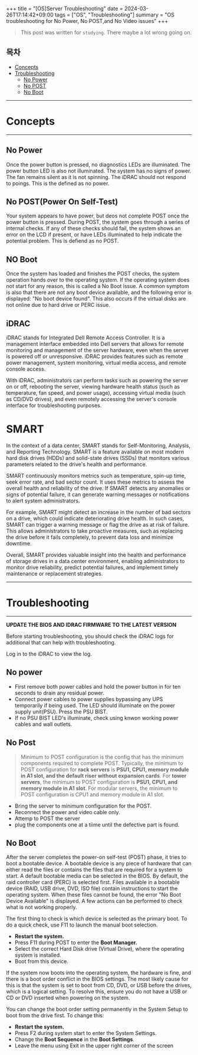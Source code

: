 +++
title = "[OS]Server Troubleshooting"
date = 2024-03-26T17:14:42+09:00
tags = ["OS", "Troubleshooting"]
summary = "OS troubleshooting for No Power, No POST,and No Video issues"
+++
> This post was written for `studying`. There maybe a lot wrong going on.

## 목차
* [Concepts](#concepts)
* [Troubleshooting](#troubleshooting)
  + [No Power](#no-power-1)
  + [No POST](#no-post)
  + [No Boot](#no-boot-1)

---

# Concepts
---

## No Power

Once the power button is pressed, no diagnostics LEDs are illuminated. The power button LED is also not illuminated. The system has no signs of power. The fan remains silent as it is not spinning. The iDRAC should not respond to poings. This is the defined as no power.

## No POST(Power On Self-Test)

Your system appears to have power, but deos not complete POST once the power button is pressed. During POST, the system goes through a series of internal checks. If any of these checks should fail, the system shows an error on the LCD if present, or have LEDs illuminated to help indicate the potential problem. This is defiend as no POST.

## NO Boot

Once the system has loaded and finishes the POST checks, the system operation hands over to the operating system. If the operating system does not start for any reason, this is called a No Boot issue. A common symptom is also that there are not any boot device available, and the following error is displayed: "No boot device found". This also occurs if the virtual disks are not online due to hard drive or PERC issue.

## iDRAC
iDRAC stands for Integrated Dell Remote Access Controller. It is a management interface embedded into Dell servers that allows for remote monitoring and management of the server hardware, even when the server is powered off or unresponsive. iDRAC provides features such as remote power management, system monitoring, virtual media access, and remote console access.

With iDRAC, administrators can perform tasks such as powering the server on or off, rebooting the server, viewing hardware health status (such as temperature, fan speed, and power usage), accessing virtual media (such as CD/DVD drives), and even remotely accessing the server's console interface for troubleshooting purposes.

# SMART

In the context of a data center, SMART stands for Self-Monitoring, Analysis, and Reporting Technology. SMART is a feature available on most modern hard disk drives (HDDs) and solid-state drives (SSDs) that monitors various parameters related to the drive's health and performance.

SMART continuously monitors metrics such as temperature, spin-up time, seek error rate, and bad sector count. It uses these metrics to assess the overall health and reliability of the drive. If SMART detects any anomalies or signs of potential failure, it can generate warning messages or notifications to alert system administrators.

For example, SMART might detect an increase in the number of bad sectors on a drive, which could indicate deteriorating drive health. In such cases, SMART can trigger a warning message or flag the drive as at risk of failure. This allows administrators to take proactive measures, such as replacing the drive before it fails completely, to prevent data loss and minimize downtime.

Overall, SMART provides valuable insight into the health and performance of storage drives in a data center environment, enabling administrators to monitor drive reliability, predict potential failures, and implement timely maintenance or replacement strategies.

---

# Troubleshooting
---

**UPDATE THE BIOS AND IDRAC FIRMWARE TO THE LATEST VERSION**  

Before starting troubleshooting, you should check the iDRAC logs for additional that can help with troubleshooting.

Log in to the iDRAC to view the log.


## No power

+ First remove both power cables and hold the power button in for ten seconds to drain any residual power.
+ Connect power cables to power supplies bypassing any UPS temporarily if being used. The LED should illuminate on the power supply unit(PSU). Press the PSU BIST.
+ If no PSU BIST LED's illuminate, check using knwon working power cables and wall outlets.

## No Post

> Minimum to POST configuration is the config that has the minimum components required to complete POST. Typically, the minimum to POST configuration for **rack servers** is **PSU1, CPU1, memory module in A1 slot, and the default riser without expansion cards**. For **tower servers**, the minimum to POST configuration is **PSU1, CPU1, and memory module in A1 slot**. For modular servers, the minimum to POST configuration is CPU1 and memory module in A1 slot.

+ Bring the server to minimum configuration for the POST.
+ Reconnect the power and video cable only.
+ Attemp to POST the server
 + plug the components one at a tiime until the defective part is found.

## No Boot

After the server completes the power-on self-test (POST) phase, it tries to boot a bootable device. A bootable device is any piece of hardware that can either read the files or contains the files that are required for a system to start. A default bootable media can be selected in the BIOS. By default, the raid controller card (PERC) is selected first. Files available in a bootable device (RAID, USB drive, DVD, ISO file) contain instructions to start the operating system. When these files cannot be found, the error "No Boot Device Available" is displayed.
A few actions can be performed to check what is not working properly.

The first thing to check is which device is selected as the primary boot. To do a quick check, use F11 to launch the manual boot selection.

+ **Restart the system.**
+ Press F11 during POST to enter the **Boot Manager.**
+ Select the correct Hard Disk drive (Virtual Drive), where the operating system is installed.
+ Boot from this device.

If the system now boots into the operating system, the hardware is fine, and there is a boot order conflict in the BIOS settings. The most likely cause for this is that the system is set to boot from CD, DVD, or USB before the drives, which is a logical setting. To resolve this, ensure you do not have a USB or CD or DVD inserted when powering on the system.

You can change the boot order setting permanently in the System Setup to boot from the drive first. To change this:

+ **Restart the system.**
+ Press F2 during system start to enter the System Settings.
+ Change the **Boot Sequence** in the **Boot Settings**.
+ Leave the menu using Exit in the upper right corner of the screen